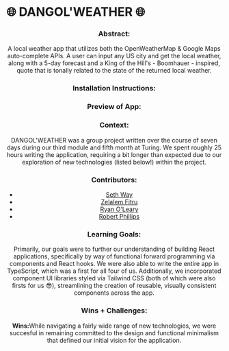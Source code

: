 # 🌐 DANGOL'WEATHER 🌐

### <div align="center">Abstract:</div>
[//]: <> (Briefly describe what you built and its features. What problem is the app solving? How does this application solve that problem?)
<div align="center">A local weather app that utilizes both the OpenWeatherMap & Google Maps auto-complete APIs. A user can input any US city and get the local weather, along with a 5-day forecast and a King of the Hill's - Boomhauer - inspired, quote that is tonally related to the state of the returned local weather.</div>

### <div align="center">Installation Instructions:</div>
[//]: <> (What steps does a person have to take to get your app cloned down and running?)

### <div align="center">Preview of App:</div>
[//]: <> (Provide ONE gif or screenshot of your application - choose the "coolest" piece of functionality to show off.)

### <div align="center">Context:</div>
<div align="center">DANGOL'WEATHER was a group project written over the course of seven days during our third module and fifth month at Turing. We spent roughly 25 hours writing the application, requiring a bit longer than expected due to our exploration of new technologies (listed below!) within the project.</div>

### <div align="center">Contributors:</div>
<div align="center">
  <ul>
    <li><a href="https://github.com/seth-way">Seth Way</a></li>
    <li><a href="https://github.com/ZTFitru">Zelalem Fitru</a></li>
    <li><a href="https://github.com/ROlearyPro">Ryan O'Leary</a></li>
    <li><a href="https://github.com/robert-phillips33">Robert Phillips</a></li>
  </ul>
</div>

### <div align="center">Learning Goals:</div>
<div align="center">Primarily, our goals were to further our understanding of building React applications, specifically by way of functional forward programming via components and React hooks. We were also able to write the entire app in TypeScript, which was a first for all four of us. Additionally, we incorporated component UI libraries styled via Tailwind CSS (both of which were also firsts for us 😎), streamlining the creation of reusable, visually consistent components across the app.</div>

### <div align="center">Wins + Challenges:</div>
[//]: <> (What are 2-3 wins you have from this project? What were some challenges you faced - and how did you get over them?)
<div align="center">
  <p><strong>Wins:</strong>While navigating a fairly wide range of new technologies, we were succesful in remaining committed to the design and functional minimalism that defined our initial vision for the application.</p>
